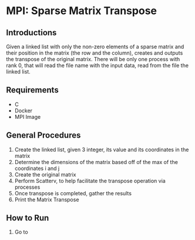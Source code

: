 # MPI: Sparse Matrix Transpose

## Introductions
Given a linked list with only the non-zero elements of a sparse matrix and their position in the matrix (the row and the column), creates and outputs the transpose of the original matrix. There will be only one process with rank 0, that will read the file name with the input data, read from the file the linked list. 

## Requirements
- C
- Docker
- MPI Image

## General Procedures
1. Create the linked list, given 3 integer, its value and its coordinates in the matrix
2. Determine the dimensions of the matrix based off of the max of the coordinates i and j
3. Create the original matrix
4. Perform Scatterv, to help facilitate the transpose operation via processes 
5. Once transpose is completed, gather the results
6. Print the Matrix Transpose


## How to Run
1. Go to 





